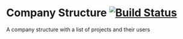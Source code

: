 Company Structure [![Build Status](https://travis-ci.com/shpotainna/company-structure.svg?branch=master)](https://travis-ci.com/shpotainna/company-structure)
=================

A company structure with a list of projects and their users
